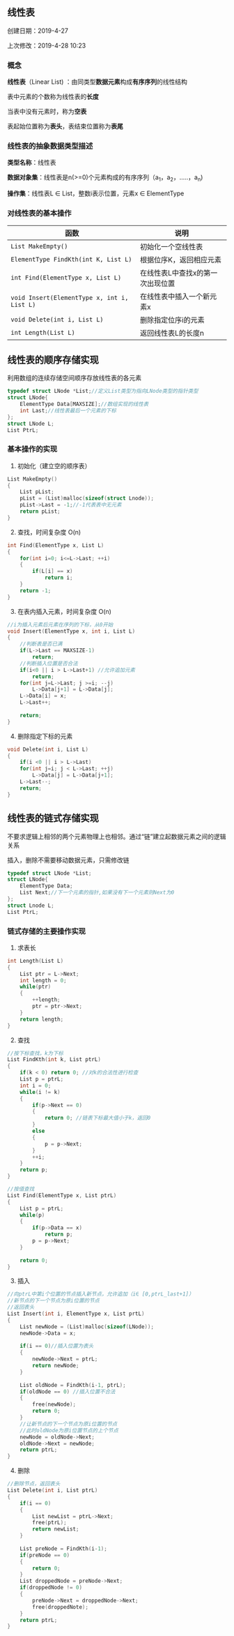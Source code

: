 ## 线性表

创建日期：2019-4-27

上次修改：2019-4-28 10:23



### 概念

**线性表**（Linear List) ：由同类型**数据元素**构成**有序序列**的线性结构

表中元素的个数称为线性表的**长度**

当表中没有元素时，称为**空表**

表起始位置称为**表头**，表结束位置称为**表尾**



### 线性表的抽象数据类型描述

**类型名称**：线性表

**数据对象集**：线性表是n(>=0)个元素构成的有序序列（a<sub>1</sub>，a<sub>2</sub>，.....，a<sub>n</sub>)

**操作集**：线性表L ∈ List，整数i表示位置，元素x ∈ ElementType



### 对线性表的基本操作

| 函数                                        | 说明                             |
| ------------------------------------------- | -------------------------------- |
| `List MakeEmpty()`                          | 初始化一个空线性表               |
| `ElementType FindKth(int K, List L)`        | 根据位序K，返回相应元素          |
| `int Find(ElementType x, List L)`           | 在线性表L中查找x的第一次出现位置 |
| `void Insert(ElementType x, int i, List L)` | 在线性表中插入一个新元素x        |
| `void Delete(int i, List L)`                | 删除指定位序i的元素              |
| `int Length(List L)`                        | 返回线性表L的长度n               |



## 线性表的顺序存储实现

利用数组的连续存储空间顺序存放线性表的各元素

```c
typedef struct LNode *List;//定义List类型为指向LNode类型的指针类型
struct LNode{
    ElementType Data[MAXSIZE];//数组实现的线性表
    int Last;//线性表最后一个元素的下标
};
struct LNode L;
List PtrL;
```



### 基本操作的实现

1. 初始化（建立空的顺序表）

```c
List MakeEmpty()
{
    List pList;
    pList = (List)malloc(sizeof(struct Lnode));
    pList->Last = -1;//-1代表表中无元素
    return pList;
}
```

2. 查找，时间复杂度 O(n)

```c
int Find(ElementType x, List L)
{
    for(int i=0; i<=L->Last; ++i)
    {
        if(L[i] == x)
            return i;
    }
    return -1;
}
```

3. 在表内插入元素，时间复杂度 O(n)

```c
//i为插入元素后元素在序列的下标，从0开始
void Insert(ElementType x, int i, List L)
{
    //判断表是否已满
    if(L->Last == MAXSIZE-1)
    	return;
    //判断插入位置是否合法
    if(i<0 || i > L->Last+1) //允许追加元素
        return;
    for(int j=L->Last; j >=i; --j)
        L->Data[j+1] = L->Data[j];
    L->Data[i] = x;
    L->Last++;
    
    return;	
}
```

4. 删除指定下标的元素

```c
void Delete(int i, List L)
{
    if(i <0 || i > L->Last)
    for(int j=i; j < L->Last; ++j)
    	L->Data[j] = L->Data[j+1];
    L->Last--;
    return;
}
```



## 线性表的链式存储实现

不要求逻辑上相邻的两个元素物理上也相邻。通过“链”建立起数据元素之间的逻辑关系

插入，删除不需要移动数据元素，只需修改链

```c
typedef struct LNode *List;
struct LNode{
    ElementType Data;
    List Next;//下一个元素的指针,如果没有下一个元素则Next为0
};
struct Lnode L;
List PtrL;
```



### 链式存储的主要操作实现

1. 求表长

```c
int Length(List L)
{
    List ptr = L->Next;
    int length = 0;
    while(ptr)
    {
        ++length;
        ptr = ptr->Next;
    }
    return length;
}
```

2. 查找

```c
//按下标查找，k为下标
List FindKth(int k, List ptrL)
{
    if(k < 0) return 0; //对k的合法性进行检查
    List p = ptrL;
    int i = 0;
    while(i != k)
    {
        if(p->Next == 0)
        {
            return 0; //链表下标最大值小于k，返回0
        }
        else
        {
            p = p->Next;
        }
        ++i;
    }
    return p;
}
```

```c
//按值查找
List Find(ElementType x, List ptrL)
{
    List p = ptrL;
    while(p)
    {
        if(p->Data == x)
            return p;
        p = p->Next;
    }
    
    return 0;
}
```

3. 插入

```c
//向ptrL中第i个位置的节点插入新节点，允许追加（i∈ [0,ptrL_last+1]）
//新节点的下一个节点为原i位置的节点
//返回表头
List Insert(int i, ElementType x, List prtL)
{
    List newNode = (List)malloc(sizeof(LNode));
    newNode->Data = x;
    
    if(i == 0)//插入位置为表头
    {
        newNode->Next = ptrL;
        return newNode;
    }
    
    List oldNode = FindKth(i-1, ptrL);
    if(oldNode == 0) //插入位置不合法
    {
        free(newNode);
        return 0;
    }
    //让新节点的下一个节点为原i位置的节点
    //此时oldNode为原i位置节点的上个节点
    newNode = oldNode->Next;
    oldNode->Next = newNode;
    return ptrL;
}
```

4. 删除

```c
//删除节点，返回表头
List Delete(int i, List ptrL)
{
    if(i == 0)
    {
        List newList = ptrL->Next;
        free(ptrL);
        return newList;
    }
    
    List preNode = FindKth(i-1);
    if(preNode == 0)
    {
        return 0;
    }
    List droppedNode = preNode->Next;
	if(droppedNode != 0)
    {
        preNode->Next = droppedNode->Next;
        free(droppedNote);
    }
    return ptrL;
}
```

